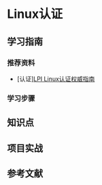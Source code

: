 # Linux认证

## 学习指南

### 推荐资料

* [认证][LPI Linux认证权威指南](http://product.dangdang.com/23217995.html)

### 学习步骤

## 知识点

## 项目实战

## 参考文献
